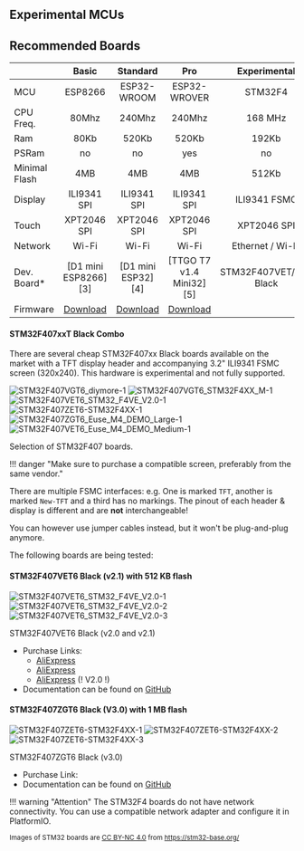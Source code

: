 
## Experimental MCUs

## Recommended Boards

<style>
table th:first-of-type {
    width: 12%;
}
table th:nth-of-type(2) {
    width: 22%;
}
table th:nth-of-type(3) {
    width: 22%;
}
table th:nth-of-type(4) {
    width: 22%;
}
table th:last-of-type {
    width: 22%;
}
</style>
|&nbsp;      | Basic       | Standard     | Pro          | Experimental 
|:-----------|:-----------:|:------------:|:------------:|:------------:
| MCU        | ESP8266     | ESP32-WROOM  | ESP32-WROVER | STM32F4      
| CPU Freq.  | 80Mhz       | 240Mhz       | 240Mhz       | 168 MHz      
| Ram        | 80Kb        | 520Kb        | 520Kb        | 192Kb        
| PSRam      | no          | no           | yes          | no           
| Minimal Flash | 4MB         | 4MB          | 4MB          | 512Kb     
| Display    | ILI9341 SPI | ILI9341 SPI  | ILI9341 SPI  | ILI9341 FSMC 
| Touch      | XPT2046 SPI | XPT2046 SPI  | XPT2046 SPI  | XPT2046 SPI  
| Network    | Wi-Fi        | Wi-Fi         | Wi-Fi         | Ethernet / Wi-Fi
| Dev. Board*|[D1 mini ESP8266][3]|[D1 mini ESP32][4]|[TTGO T7 v1.4 Mini32][5]| STM32F407VET/ZGT Black
| Firmware   | [Download][1] | [Download][1]  | [Download][1]  |

[1]: ./installation.md

#### STM32F407xxT Black Combo

There are several cheap STM32F407xx Black boards available on the market with a TFT display header
and accompanying 3.2" ILI9341 FSMC screen (320x240). This hardware is experimental and not fully supported.

![STM32F407VGT6_diymore-1](/assets/images/boards/STM32F407VGT6_diymore-1.jpg)
![STM32F407VGT6_STM32F4XX_M-1](assets/images/boards/STM32F407VGT6_STM32F4XX_M-1.jpg)
![STM32F407VET6_STM32_F4VE_V2.0-1](assets/images/boards/STM32F407VET6_STM32_F4VE_V2.0-1.jpg)
![STM32F407ZET6-STM32F4XX-1](assets/images/boards/STM32F407ZET6-STM32F4XX-1.jpg)
![STM32F407ZGT6_Euse_M4_DEMO_Large-1](assets/images/boards/STM32F407ZGT6_Euse_M4_DEMO_Large-1.jpg)
![STM32F407VET6_Euse_M4_DEMO_Medium-1](assets/images/boards/STM32F407VET6_Euse_M4_DEMO_Medium-1.jpg)
	<figcaption>Selection of STM32F407 boards.</figcaption>

!!! danger "Make sure to purchase a compatible screen, preferably from the same vendor."

There are multiple FSMC interfaces: e.g. One is marked `TFT`, another is marked `New-TFT` and
a third has no markings.
The pinout of each header & display is different and are **not** interchangeable!

You can however use jumper cables instead, but it won't be plug-and-plug anymore.

The following boards are being tested:

#### STM32F407VET6 Black (v2.1) with 512 KB flash
  ![STM32F407VET6_STM32_F4VE_V2.0-1](assets/images/boards/STM32F407VET6_STM32_F4VE_V2.0-1.jpg)
  ![STM32F407VET6_STM32_F4VE_V2.0-2](assets/images/boards/STM32F407VET6_STM32_F4VE_V2.0-2.jpg)
  ![STM32F407VET6_STM32_F4VE_V2.0-3](assets/images/boards/STM32F407VET6_STM32_F4VE_V2.0-3.jpg)
    <figcaption>STM32F407VET6 Black (v2.0 and v2.1)</figcaption>

- Purchase Links:
    * [AliExpress](https://www.aliexpress.com/item/32618222721.html)
    * [AliExpress](https://www.aliexpress.com/item/33013274704.html)
    * [AliExpress](https://www.aliexpress.com/item/1000006481553.html) (! V2.0 !)
- Documentation can be found on [GitHub](https://github.com/mcauser/BLACK_F407VE) 

#### STM32F407ZGT6 Black (V3.0) with 1 MB flash
  ![STM32F407ZET6-STM32F4XX-1](assets/images/boards/STM32F407ZET6-STM32F4XX-1.jpg)
  ![STM32F407ZET6-STM32F4XX-2](assets/images/boards/STM32F407ZET6-STM32F4XX-2.jpg)
  ![STM32F407ZET6-STM32F4XX-3](assets/images/boards/STM32F407ZET6-STM32F4XX-3.jpg)
    <figcaption>STM32F407ZGT6 Black (v3.0)</figcaption>

- Purchase Link: 
- Documentation can be found on [GitHub](https://github.com/mcauser/BLACK_F407ZG) 


!!! warning "Attention"
    The STM32F4 boards do not have network connectivity. You can use a compatible network adapter and configure it in PlatformIO.

<sub>Images of STM32 boards are [CC BY-NC 4.0](https://creativecommons.org/licenses/by-nc/4.0/) from https://stm32-base.org/</sub>